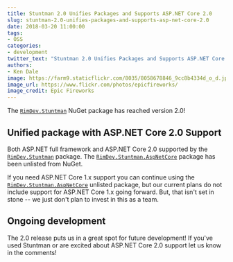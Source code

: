 ```yaml
---
title: Stuntman 2.0 Unifies Packages and Supports ASP.NET Core 2.0
slug: stuntman-2.0-unifies-packages-and-supports-asp-net-core-2.0
date: 2018-03-20 11:00:00
tags:
- OSS
categories:
- development
twitter_text: "Stuntman 2.0 Unifies Packages and Supports ASP.NET Core 2.0"
authors: 
- Ken Dale
image: https://farm9.staticflickr.com/8035/8058678846_9cc8b4334d_o_d.jpg
image_url: https://www.flickr.com/photos/epicfireworks/
image_credit: Epic Fireworks
---
```


The [`RimDev.Stuntman`](https://www.nuget.org/packages/RimDev.Stuntman/) NuGet package has reached version 2.0!

## Unified package with ASP.NET Core 2.0 Support

Both ASP.NET full framework and ASP.NET Core 2.0 supported by the [`RimDev.Stuntman`](https://www.nuget.org/packages/RimDev.Stuntman/) package. The [`RimDev.Stuntman.AspNetCore`](https://www.nuget.org/packages/RimDev.Stuntman.AspNetCore/) package has been unlisted from NuGet. 

If you need ASP.NET Core 1.x support you can continue using the [`RimDev.Stuntman.AspNetCore`](https://www.nuget.org/packages/RimDev.Stuntman.AspNetCore/) unlisted package, but our current plans do not include support for ASP.NET Core 1.x going forward. But, that isn't set in stone -- we just don't plan to invest in this as a team.

## Ongoing development

The 2.0 release puts us in a great spot for future development! If you've used Stuntman or are excited about ASP.NET Core 2.0 support let us know in the comments!
